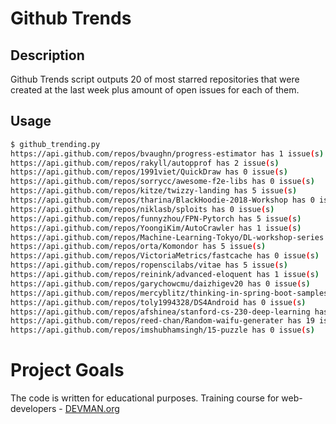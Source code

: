 # Github Trends

## Description

Github Trends script outputs 20 of most starred repositories that were created at the last week plus amount of open issues for each of them.

## Usage

```bash
$ github_trending.py
https://api.github.com/repos/bvaughn/progress-estimator has 1 issue(s)
https://api.github.com/repos/rakyll/autopprof has 2 issue(s)
https://api.github.com/repos/1991viet/QuickDraw has 0 issue(s)
https://api.github.com/repos/sorrycc/awesome-f2e-libs has 0 issue(s)
https://api.github.com/repos/kitze/twizzy-landing has 5 issue(s)
https://api.github.com/repos/tharina/BlackHoodie-2018-Workshop has 0 issue(s)
https://api.github.com/repos/niklasb/sploits has 0 issue(s)
https://api.github.com/repos/funnyzhou/FPN-Pytorch has 5 issue(s)
https://api.github.com/repos/YoongiKim/AutoCrawler has 1 issue(s)
https://api.github.com/repos/Machine-Learning-Tokyo/DL-workshop-series has 0 issue(s)
https://api.github.com/repos/orta/Komondor has 5 issue(s)
https://api.github.com/repos/VictoriaMetrics/fastcache has 0 issue(s)
https://api.github.com/repos/ropenscilabs/vitae has 5 issue(s)
https://api.github.com/repos/reinink/advanced-eloquent has 1 issue(s)
https://api.github.com/repos/garychowcmu/daizhigev20 has 0 issue(s)
https://api.github.com/repos/mercyblitz/thinking-in-spring-boot-samples has 0 issue(s)
https://api.github.com/repos/toly1994328/DS4Android has 0 issue(s)
https://api.github.com/repos/afshinea/stanford-cs-230-deep-learning has 0 issue(s)
https://api.github.com/repos/reed-chan/Random-waifu-generater has 19 issue(s)
https://api.github.com/repos/imshubhamsingh/15-puzzle has 0 issue(s)
```

# Project Goals

The code is written for educational purposes. Training course for web-developers - [DEVMAN.org](https://devman.org)
